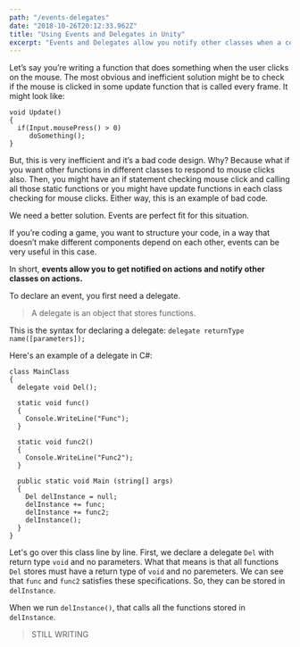 ```yaml
---
path: "/events-delegates"
date: "2018-10-26T20:12:33.962Z"
title: "Using Events and Delegates in Unity"
excerpt: "Events and Delegates allow you notify other classes when a certain action happens. This writing will try to explain what events and delegates are and how to use them."
---
```


Let’s say you’re writing a function that does something when the user clicks on the mouse. The most obvious and inefficient solution might be to check if the mouse is clicked in some update function that is called every frame. It might look like:

```
void Update()
{
  if(Input.mousePress() > 0)
     doSomething();
}
```

But, this is very inefficient and it’s a bad code design. Why? Because what if you want other functions in different classes to respond to mouse clicks also. Then, you might have an if statement checking mouse click and calling all those static functions or you might have update functions in each class checking for mouse clicks. Either way, this is an example of bad code.

We need a better solution. Events are perfect fit for this situation.

If you’re coding a game, you want to structure your code, in a way that doesn’t make different components depend on each other, events can be very useful in this case. 

In short, **events allow you to get notified on actions and notify other classes on actions.** 

To declare an event, you first need a delegate.
>A delegate is an object that stores functions.

This is the syntax for declaring a delegate: 
`delegate returnType name([parameters]);`

Here's an example of a delegate in C#:
```
class MainClass
{
  delegate void Del();
  
  static void func()
  {
    Console.WriteLine("Func");
  }
  
  static void func2()
  {
    Console.WriteLine("Func2");
  }

  public static void Main (string[] args)
  {
    Del delInstance = null;
    delInstance += func;
    delInstance += func2;
    delInstance();
  }
}
```
Let's go over this class line by line.
First, we declare a delegate `Del` with return type `void` and no parameters. What that means is that all functions `Del` stores must have a return type of `void` and no paremeters. We can see that `func` and `func2` satisfies these specifications. So, they can be stored in `delInstance`.

When we run `delInstance()`, that calls all the functions stored in `delInstance`.

>STILL WRITING